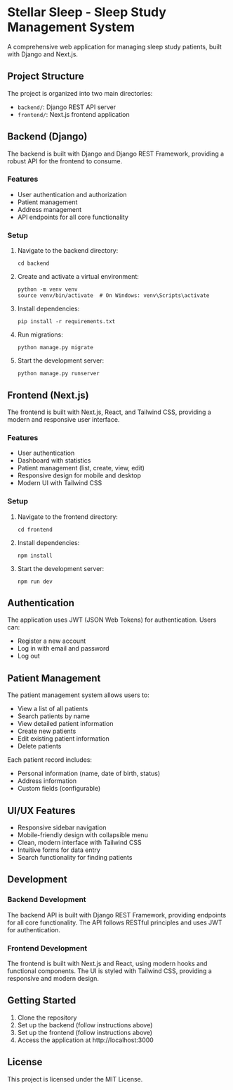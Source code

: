 # Stellar Sleep - Sleep Study Management System

A comprehensive web application for managing sleep study patients, built with Django and Next.js.

## Project Structure

The project is organized into two main directories:

- `backend/`: Django REST API server
- `frontend/`: Next.js frontend application

## Backend (Django)

The backend is built with Django and Django REST Framework, providing a robust API for the frontend to consume.

### Features

- User authentication and authorization
- Patient management
- Address management
- API endpoints for all core functionality

### Setup

1. Navigate to the backend directory:
   ```
   cd backend
   ```

2. Create and activate a virtual environment:
   ```
   python -m venv venv
   source venv/bin/activate  # On Windows: venv\Scripts\activate
   ```

3. Install dependencies:
   ```
   pip install -r requirements.txt
   ```

4. Run migrations:
   ```
   python manage.py migrate
   ```

5. Start the development server:
   ```
   python manage.py runserver
   ```

## Frontend (Next.js)

The frontend is built with Next.js, React, and Tailwind CSS, providing a modern and responsive user interface.

### Features

- User authentication
- Dashboard with statistics
- Patient management (list, create, view, edit)
- Responsive design for mobile and desktop
- Modern UI with Tailwind CSS

### Setup

1. Navigate to the frontend directory:
   ```
   cd frontend
   ```

2. Install dependencies:
   ```
   npm install
   ```

3. Start the development server:
   ```
   npm run dev
   ```

## Authentication

The application uses JWT (JSON Web Tokens) for authentication. Users can:

- Register a new account
- Log in with email and password
- Log out

## Patient Management

The patient management system allows users to:

- View a list of all patients
- Search patients by name
- View detailed patient information
- Create new patients
- Edit existing patient information
- Delete patients

Each patient record includes:
- Personal information (name, date of birth, status)
- Address information
- Custom fields (configurable)

## UI/UX Features

- Responsive sidebar navigation
- Mobile-friendly design with collapsible menu
- Clean, modern interface with Tailwind CSS
- Intuitive forms for data entry
- Search functionality for finding patients

## Development

### Backend Development

The backend API is built with Django REST Framework, providing endpoints for all core functionality. The API follows RESTful principles and uses JWT for authentication.

### Frontend Development

The frontend is built with Next.js and React, using modern hooks and functional components. The UI is styled with Tailwind CSS, providing a responsive and modern design.

## Getting Started

1. Clone the repository
2. Set up the backend (follow instructions above)
3. Set up the frontend (follow instructions above)
4. Access the application at http://localhost:3000

## License

This project is licensed under the MIT License.